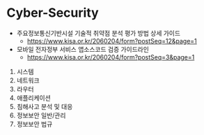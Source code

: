 # Cyber-Security

* 주요정보통신기반시설 기술적 취약점 분석 평가 방법 상세 가이드
  * https://www.kisa.or.kr/2060204/form?postSeq=12&page=1
* 모바일 전자정부 서비스 앱소스코드 검증 가이드라인
  * https://www.kisa.or.kr/2060204/form?postSeq=3&page=1
  
1. 시스템
2. 네트워크
3. 라우터
4. 애플리케이션
5. 침해사고 분석 및 대응
6. 정보보안 일반/관리
7. 정보보안 법규
